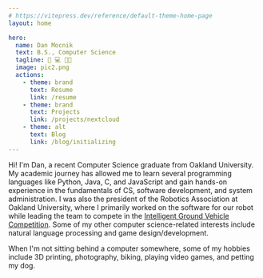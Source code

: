 ```yaml
---
# https://vitepress.dev/reference/default-theme-home-page
layout: home

hero:
  name: Dan Mocnik
  text: B.S., Computer Science
  tagline: 🤖 💻 👨‍💻
  image: pic2.png
  actions:
    - theme: brand
      text: Resume
      link: /resume
    - theme: brand
      text: Projects
      link: /projects/nextcloud
    - theme: alt
      text: Blog
      link: /blog/initializing
---
```


<!-- <div class="video-background">
  <video playsinline autoplay muted loop>
    <source src="https://www.w3schools.com/html/mov_bbb.mp4" type="video/mp4">
  </video>
</div>
<br clear="all" /> -->

<style>
  .tagline {
      color: rgba(235, 235, 245, 1.0) !important;
  }
</style>

Hi! I'm Dan, a recent Computer Science graduate from Oakland University. My academic journey has allowed me to learn several programming languages like Python, Java, C, and JavaScript and gain hands-on experience in the fundamentals of CS, software development, and system administration. I was also the president of the Robotics Association at Oakland University, where I primarily worked on the software for our robot while leading the team to compete in the [Intelligent Ground Vehicle Competition](http://www.igvc.org/). Some of my other computer science-related interests include natural language processing and game design/development.

When I'm not sitting behind a computer somewhere, some of my hobbies include 3D printing, photography, biking, playing video games, and petting my dog.